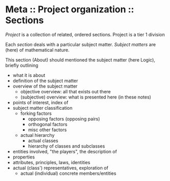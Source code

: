 # Meta :: Project organization :: Sections



*Project* is a collection of related, ordered sections. 
Project is a tier 1 division 

Each *section* deals with a particular subject matter. 
*Subject matters* are (here) of mathematical nature. 



This section (About) should mentioned the subject matter (here Logic), briefly outlining
- what it is about
- definition of the subject matter
- overview of the subject matter
  - objective overview: all that exists out there
  - (subjective) overview: what is presented here (in these notes)
- points of interest, index of
- subject matter classification
  - forking factors
    - opposing factors (opposing pairs)
    - orthogonal factors
    - misc other factors
  - actual hierarchy
    - actual classes
    - hierarchy of classes and subclasses
- entities involved, "the players", the description of
- properties
- attributes, principles, laws, identities
- actual (class') representatives, exploration of
  - actual (individual) concrete members/entities

